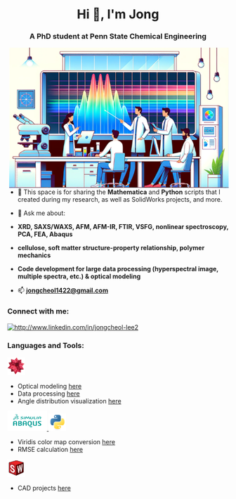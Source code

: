 
<h1 align="center">Hi 👋, I'm Jong</h1>
<h3 align="center">A PhD student at Penn State Chemical Engineering</h3>
<img align="right" alt="Coding" width="500" src="https://github.com/JasonL1422/Images/blob/main/main2.png">


- 🌱 This space is for sharing the **Mathematica** and **Python** scripts that I created during my research, as well as SolidWorks projects, and more.

- 💬 Ask me about:
- **XRD, SAXS/WAXS, AFM, AFM-IR, FTIR, VSFG, nonlinear spectroscopy, PCA, FEA, Abaqus**
- **cellulose, soft matter structure-property relationship, polymer mechanics**
- **Code development for large data processing (hyperspectral image, multiple spectra, etc.) & optical modeling**
  
- 📫 **jongcheol1422@gmail.com**

<h3 align="left">Connect with me:</h3>
<p align="left">
<a href="https://linkedin.com/in/jongcheol-lee2" target="blank"><img align="center" src="https://raw.githubusercontent.com/rahuldkjain/github-profile-readme-generator/master/src/images/icons/Social/linked-in-alt.svg" alt="http://www.linkedin.com/in/jongcheol-lee2" height="30" width="40" /></a>
</p>

<h3 align="left">Languages and Tools:</h3>
<p align="left">
<a href="https://www.wolfram.com/mathematica" target="_blank" rel="noreferrer"> <img src="https://github.com/JasonL1422/Images/blob/main/mathematica.png" alt="Mathematica" width="40" height="40"/> </a>
  
* Optical modeling [here](https://github.com/JasonL1422/Optical-modeling-for-crossed-polarization-microscopy-intensity)
* Data processing [here](https://github.com/JasonL1422/hyperspectral-image-data-processing-through-Mathematica)
* Angle distribution visualization [here](https://github.com/JasonL1422/fiber-distribution)
</p>

<p align="left">
<a href="https://www.3ds.com/products/simulia/abaqus" target="_blank" rel="noreferrer"> <img src="https://github.com/JasonL1422/Images/blob/main/Abaqus.png" alt="Abaqus" width="90" height="45"/> 
<a href="https://www.python.org" target="_blank" rel="noreferrer"> <img src="https://raw.githubusercontent.com/devicons/devicon/master/icons/python/python-original.svg" alt="python" width="40" height="40"/> </a>

* Viridis color map conversion [here](https://github.com/JasonL1422/Viridis-color-map)
* RMSE calculation [here](https://github.com/JasonL1422/multiple-RMSE-calculation)
</p>

<p align="left">
<a href="https://www.solidworks.com" target="_blank" rel="noreferrer"> <img src="https://github.com/JasonL1422/Images/blob/main/sw2.png" alt="SolidWorks" width="40" height="40"/> </a>

* CAD projects [here](https://github.com/JasonL1422/SolidWorks-CAD)
</p>

